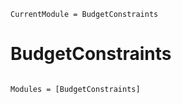 ```@meta
CurrentModule = BudgetConstraints
```

# BudgetConstraints

```@index
```

```@autodocs
Modules = [BudgetConstraints]
```
